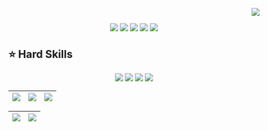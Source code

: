 <img align="right" src="https://komarev.com/ghpvc/?username=victor-welter&color=101E26"><br>

<div align="center">
  <!-- Work Links -->
  <a href="https://github.com/victor-welter" target="_blank"><img src="https://img.shields.io/badge/GitHub-100000?style=for-the-badge&logo=github&logoColor=white" target="_blank"></a>
  <a href="https://www.linkedin.com/in/victor-welter/" target="_blank"><img src="https://img.shields.io/badge/-LinkedIn-%230077B5?style=for-the-badge&logo=linkedin&logoColor=white" target="_blank"></a>
  <a href = "mailto:victor.welter@example.com"><img src="https://img.shields.io/badge/Gmail-D14836?style=for-the-badge&logo=gmail&logoColor=white"></a>
  <!-- Social Links -->
  <a href="https://instagram.com/victor-welter" target="_blank"><img src="https://img.shields.io/badge/-Instagram-%23E4405F?style=for-the-badge&logo=instagram&logoColor=white" target="_blank"></a>
  <a href="https://twitter.com/victor-welter" target="_blank"><img src="https://img.shields.io/badge/Twitter-1DA1F2?style=for-the-badge&logo=twitter&logoColor=white" target="_blank"></a>
</div>

## ⭐️ Hard Skills
<div align="center">
  <!-- Flutter --> <img src="https://img.shields.io/badge/Flutter-02569B?style=for-the-badge&logo=flutter&logoColor=white">
  <!-- Dart --> <img src="https://img.shields.io/badge/Dart-0175C2?style=for-the-badge&logo=dart&logoColor=white">
  <!-- C# --> <img src="https://img.shields.io/badge/C%23-239120?style=for-the-badge&logo=c-sharp&logoColor=white">
  <!-- Python --> <img src="https://img.shields.io/badge/Python-3776AB?style=for-the-badge&logo=python&logoColor=white">
  <br>
</div>

| ![](http://github-profile-summary-cards.vercel.app/api/cards/stats?username=victor-welter&theme=tokyonight) | ![](http://github-profile-summary-cards.vercel.app/api/cards/repos-per-language?username=victor-welter&hide=Html&theme=tokyonight) | ![](http://github-profile-summary-cards.vercel.app/api/cards/most-commit-language?username=victor-welter&theme=tokyonight) |
| :-: | :-: | :-: |

| ![](http://github-profile-summary-cards.vercel.app/api/cards/profile-details?username=victor-welter&theme=tokyonight) | ![](https://github-readme-streak-stats.herokuapp.com/?user=victor-welter&theme=tokyonight&hide_border=true&date_format=M%20j%5B%2C%20Y%5D&background=1A1B27&stroke=35AFA3&ring=BF91F3&fire=BF91F3&currStreakNum=BF91F3&sideNums=BF91F3&currStreakLabel=BF91F3&sideLabels=BF91F3&dates=35AFA3) |
| :-: | :-: |
